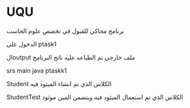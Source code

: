 # UQU
برنامج محاكي للقبول في تخصص علوم الحاسب

الدخول على ptask1

الoutput ملف خارجي تم الطباعه عليه ناتج البرنامج


srs
main
java
ptaskk1


Student الكلاس الذي تم انشاء الميثود فيه

StudentTest الكلاس الذي تم استعمال الميثود فيه ويتضمن المين موثود
